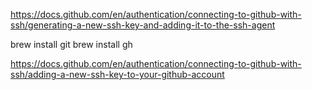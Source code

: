 https://docs.github.com/en/authentication/connecting-to-github-with-ssh/generating-a-new-ssh-key-and-adding-it-to-the-ssh-agent

brew install git
brew install gh

https://docs.github.com/en/authentication/connecting-to-github-with-ssh/adding-a-new-ssh-key-to-your-github-account

